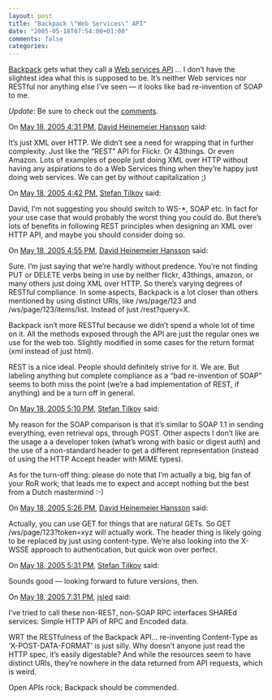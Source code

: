 ```yaml
---
layout: post
title: "Backpack \"Web Services\" API"
date: "2005-05-18T07:54:00+01:00"
comments: false
categories: 
---
```


<p><a href="http://www.backpackit.com">Backpack</a> gets what they call a <a href="http://www.backpackit.com/api/">Web services API</a> &#8230; I don&#8217;t have the slightest idea what this is supposed to be. It&#8217;s neither Web services nor RESTful nor anything else I&#8217;ve seen &#8212; it looks like bad re-invention of SOAP to me.</p>

<p><em>Update</em>: Be sure to check out the <a href="/blog/st/2005/05/18/backpack_web_services_api.html#comments">comments</a>.</p>

<section class="comments">

<div class="comment" id="comment-531">
On <a href="#comment-531" title="Permalink to this comment">May 18, 2005  4:31 PM</a>, <a href="http://www.loudthinking.com" title="http://www.loudthinking.com" rel="nofollow">David Heinemeier Hansson</a>
said:
<p>It&#8217;s just XML over HTTP. We didn&#8217;t see a need for wrapping that in further complexity. Just like the &#8220;REST&#8221; API for Flickr. Or 43things. Or even Amazon. Lots of examples of people just doing XML over HTTP without having any aspirations to do a Web Services thing when they&#8217;re happy just doing web services. We can get by without capitalization ;)</p>


<div class="comment" id="comment-532">
On <a href="#comment-532" title="Permalink to this comment">May 18, 2005  4:42 PM</a>, <a href="/en/staff/st/">Stefan Tilkov</a>
said:
<p>David, I&#8217;m not suggesting you should switch to WS-*, SOAP etc. In fact for your use case that would probably the worst thing you could do. But there&#8217;s lots of benefits in following REST principles when designing an XML over HTTP API, and maybe you should consider doing so.</p>


<div class="comment" id="comment-533">
On <a href="#comment-533" title="Permalink to this comment">May 18, 2005  4:55 PM</a>, <a href="http://www.loudthinking.com" title="http://www.loudthinking.com" rel="nofollow">David Heinemeier Hansson</a>
said:
<p>Sure. I&#8217;m just saying that we&#8217;re hardly without predence. You&#8217;re not finding PUT or DELETE verbs being in use by neither flickr, 43things, amazon, or many others just doing XML over HTTP. So there&#8217;s varying degrees of RESTful compliance. In some aspects, Backpack is a lot closer than others mentioned by using distinct URIs, like /ws/page/123 and /ws/page/123/items/list. Instead of just /rest?query=X.</p>

<p>Backpack isn&#8217;t more RESTful because we didn&#8217;t spend a whole lot of time on it. All the methods exposed through the API are just the regular ones we use for the web too. Slightly modified in some cases for the return format (xml instead of just html).</p>

<p>REST is a nice ideal. People should definitely strive for it. We are. But labeling anything but complete compliance as a &#8220;bad re-invention of SOAP&#8221; seems to both miss the point (we&#8217;re a bad implementation of REST, if anything) and be a turn off in general.</p>


<div class="comment" id="comment-534">
On <a href="#comment-534" title="Permalink to this comment">May 18, 2005  5:10 PM</a>, <a href="/en/staff/st/">Stefan Tilkov</a>
said:
<p>My reason for the SOAP comparison is that it&#8217;s similar to SOAP 1.1 in sending everything, even retrieval ops, through POST. Other aspects I don&#8217;t like are the usage a a developer token (what&#8217;s wrong with basic or digest auth) and the use of a non-standard header to get a different representation (instead of using the HTTP Accept header with MIME types). </p>

<p>As for the turn-off thing: please do note that I&#8217;m actually a big, big fan of your RoR work; that leads me to expect and accept nothing but the best from a Dutch mastermind :-)</p>


<div class="comment" id="comment-535">
On <a href="#comment-535" title="Permalink to this comment">May 18, 2005  5:26 PM</a>, <a href="http://www.loudthinking.com" title="http://www.loudthinking.com" rel="nofollow">David Heinemeier Hansson</a>
said:
<p>Actually, you can use GET for things that are natural GETs. So GET /ws/page/123?token=xyz will actually work. The header thing is likely going to be replaced by just using content-type. We&#8217;re also looking into the X-WSSE approach to authentication, but quick won over perfect.</p>


<div class="comment" id="comment-536">
On <a href="#comment-536" title="Permalink to this comment">May 18, 2005  5:31 PM</a>, <a href="/en/staff/st/">Stefan Tilkov</a>
said:
<p>Sounds good &#8212; looking forward to future versions, then.</p>


<div class="comment" id="comment-537">
On <a href="#comment-537" title="Permalink to this comment">May 18, 2005  7:31 PM</a>, <a href="http://asynchronous.org/jsled" title="http://asynchronous.org/jsled" rel="nofollow">jsled</a>
said:
<p>I&#8217;ve tried to call these non-REST, non-SOAP RPC interfaces SHAREd services: Simple HTTP API of RPC and Encoded data.</p>

<p>WRT the RESTfulness of the Backpack API&#8230; re-inventing Content-Type as &#8216;X-POST-DATA-FORMAT&#8217; is just silly.  Why doesn&#8217;t anyone just read the HTTP spec, it&#8217;s easily digestable?  And while the resources seem to have distinct URIs, they&#8217;re nowhere in the data returned from API requests, which is weird.</p>

<p>Open APIs rock; Backpack should be commended.</p>


</section>

